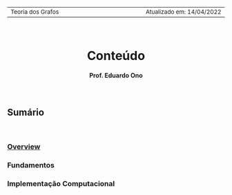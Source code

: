 <table>
<tr>
<td align="left" width="8000">
    <small>Teoria dos Grafos</small>
</td>
<td align="right">
    <small>Atualizado&nbsp;em:&nbsp;14/04/2022</small>
</td>
</tr>
</table>

<br>

<h1 align="center">
Conteúdo
</h1>
<h4 align="center">
Prof. Eduardo Ono
</h4>

<br>

## Sumário

<br>

### [Overview](./00-overview/README.md)

### Fundamentos

### Implementação Computacional

<br>
